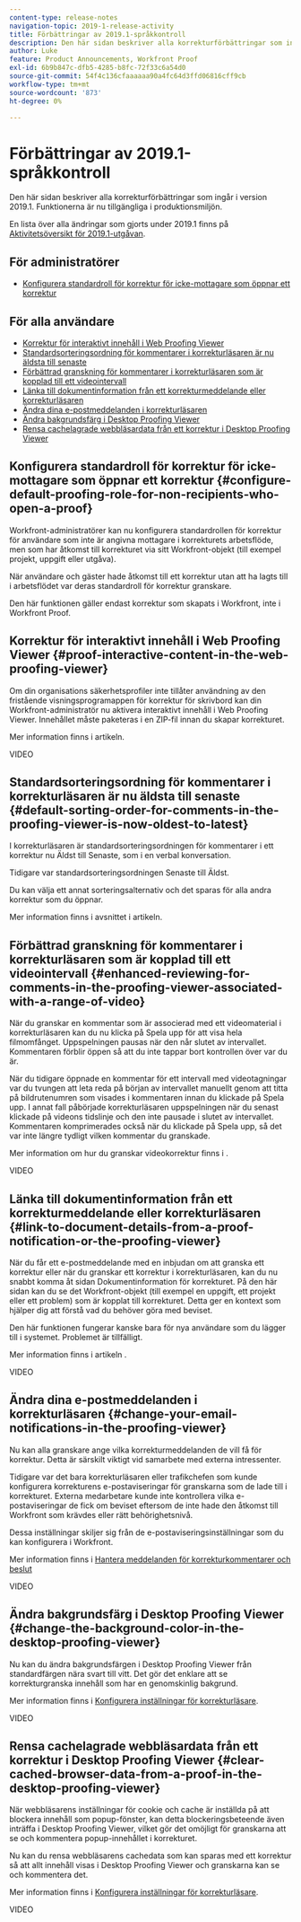 ```yaml
---
content-type: release-notes
navigation-topic: 2019-1-release-activity
title: Förbättringar av 2019.1-språkkontroll
description: Den här sidan beskriver alla korrekturförbättringar som ingår i version 2019.1. Funktionerna är nu tillgängliga i produktionsmiljön.
author: Luke
feature: Product Announcements, Workfront Proof
exl-id: 6b9b847c-dfb5-4285-b8fc-72f33c6a54d0
source-git-commit: 54f4c136cfaaaaaa90a4fc64d3ffd06816cff9cb
workflow-type: tm+mt
source-wordcount: '873'
ht-degree: 0%

---
```


# Förbättringar av 2019.1-språkkontroll

Den här sidan beskriver alla korrekturförbättringar som ingår i version 2019.1. Funktionerna är nu tillgängliga i produktionsmiljön.

En lista över alla ändringar som gjorts under 2019.1 finns på [Aktivitetsöversikt för 2019.1-utgåvan](../../../../product-announcements/product-releases/quarterly-release-archive/2019.1-release-activity/2019.1-release-activity-overview.md).

## För administratörer

* [Konfigurera standardroll för korrektur för icke-mottagare som öppnar ett korrektur](#configure-default-proofing-role-for-non-recipients-who-open-a-proof)

## För alla användare

* [Korrektur för interaktivt innehåll i Web Proofing Viewer](#proof-interactive-content-in-the-web-proofing-viewer)
* [Standardsorteringsordning för kommentarer i korrekturläsaren är nu äldsta till senaste](#default-sorting-order-for-comments-in-the-proofing-viewer-is-now-oldest-to-latest)
* [Förbättrad granskning för kommentarer i korrekturläsaren som är kopplad till ett videointervall](#enhanced-reviewing-for-comments-in-the-proofing-viewer-associated-with-a-range-of-video)
* [Länka till dokumentinformation från ett korrekturmeddelande eller korrekturläsaren](#link-to-document-details-from-a-proof-notification-or-the-proofing-viewer)
* [Ändra dina e-postmeddelanden i korrekturläsaren](#change-your-email-notifications-in-the-proofing-viewer)
* [Ändra bakgrundsfärg i Desktop Proofing Viewer](#change-the-background-color-in-the-desktop-proofing-viewer)
* [Rensa cachelagrade webbläsardata från ett korrektur i Desktop Proofing Viewer](#clear-cached-browser-data-from-a-proof-in-the-desktop-proofing-viewer)

## Konfigurera standardroll för korrektur för icke-mottagare som öppnar ett korrektur {#configure-default-proofing-role-for-non-recipients-who-open-a-proof}

Workfront-administratörer kan nu konfigurera standardrollen för korrektur för användare som inte är angivna mottagare i korrekturets arbetsflöde, men som har åtkomst till korrekturet via sitt Workfront-objekt (till exempel projekt, uppgift eller utgåva).

När användare och gäster hade åtkomst till ett korrektur utan att ha lagts till i arbetsflödet var deras standardroll för korrektur granskare.

Den här funktionen gäller endast korrektur som skapats i Workfront, inte i Workfront Proof.

## Korrektur för interaktivt innehåll i Web Proofing Viewer {#proof-interactive-content-in-the-web-proofing-viewer}

Om din organisations säkerhetsprofiler inte tillåter användning av den fristående visningsprogramappen för korrektur för skrivbord kan din Workfront-administratör nu aktivera interaktivt innehåll i Web Proofing Viewer. Innehållet måste paketeras i en ZIP-fil innan du skapar korrekturet.

Mer information finns i artikeln.

VIDEO

## Standardsorteringsordning för kommentarer i korrekturläsaren är nu äldsta till senaste  {#default-sorting-order-for-comments-in-the-proofing-viewer-is-now-oldest-to-latest}

I korrekturläsaren är standardsorteringsordningen för kommentarer i ett korrektur nu Äldst till Senaste, som i en verbal konversation.

Tidigare var standardsorteringsordningen Senaste till Äldst.

Du kan välja ett annat sorteringsalternativ och det sparas för alla andra korrektur som du öppnar.

Mer information finns i avsnittet i artikeln.

## Förbättrad granskning för kommentarer i korrekturläsaren som är kopplad till ett videointervall {#enhanced-reviewing-for-comments-in-the-proofing-viewer-associated-with-a-range-of-video}

När du granskar en kommentar som är associerad med ett videomaterial i korrekturläsaren kan du nu klicka på Spela upp för att visa hela filmomfånget. Uppspelningen pausas när den når slutet av intervallet. Kommentaren förblir öppen så att du inte tappar bort kontrollen över var du är.

När du tidigare öppnade en kommentar för ett intervall med videotagningar var du tvungen att leta reda på början av intervallet manuellt genom att titta på bildrutenumren som visades i kommentaren innan du klickade på Spela upp. I annat fall påbörjade korrekturläsaren uppspelningen när du senast klickade på videons tidslinje och den inte pausade i slutet av intervallet. Kommentaren komprimerades också när du klickade på Spela upp, så det var inte längre tydligt vilken kommentar du granskade.

Mer information om hur du granskar videokorrektur finns i .

VIDEO

## Länka till dokumentinformation från ett korrekturmeddelande eller korrekturläsaren {#link-to-document-details-from-a-proof-notification-or-the-proofing-viewer}

När du får ett e-postmeddelande med en inbjudan om att granska ett korrektur eller när du granskar ett korrektur i korrekturläsaren, kan du nu snabbt komma åt sidan Dokumentinformation för korrekturet. På den här sidan kan du se det Workfront-objekt (till exempel en uppgift, ett projekt eller ett problem) som är kopplat till korrekturet. Detta ger en kontext som hjälper dig att förstå vad du behöver göra med beviset.

Den här funktionen fungerar kanske bara för nya användare som du lägger till i systemet. Problemet är tillfälligt.

Mer information finns i artikeln .

VIDEO

## Ändra dina e-postmeddelanden i korrekturläsaren {#change-your-email-notifications-in-the-proofing-viewer}

Nu kan alla granskare ange vilka korrekturmeddelanden de vill få för korrektur. Detta är särskilt viktigt vid samarbete med externa intressenter.

Tidigare var det bara korrekturläsaren eller trafikchefen som kunde konfigurera korrekturens e-postaviseringar för granskarna som de lade till i korrekturet. Externa medarbetare kunde inte kontrollera vilka e-postaviseringar de fick om beviset eftersom de inte hade den åtkomst till Workfront som krävdes eller rätt behörighetsnivå.

Dessa inställningar skiljer sig från de e-postaviseringsinställningar som du kan konfigurera i Workfront.

Mer information finns i [Hantera meddelanden för korrekturkommentarer och beslut](../../../../review-and-approve-work/proofing/reviewing-proofs-within-workfront/manage-notifications-for-proof-comments.md)

VIDEO

## Ändra bakgrundsfärg i Desktop Proofing Viewer {#change-the-background-color-in-the-desktop-proofing-viewer}

Nu kan du ändra bakgrundsfärgen i Desktop Proofing Viewer från standardfärgen nära svart till vitt. Det gör det enklare att se korrekturgranska innehåll som har en genomskinlig bakgrund.

Mer information finns i [Konfigurera inställningar för korrekturläsare](../../../../review-and-approve-work/proofing/reviewing-proofs-within-workfront/configure-proofing-viewer-settings.md).

VIDEO

## Rensa cachelagrade webbläsardata från ett korrektur i Desktop Proofing Viewer {#clear-cached-browser-data-from-a-proof-in-the-desktop-proofing-viewer}

När webbläsarens inställningar för cookie och cache är inställda på att blockera innehåll som popup-fönster, kan detta blockeringsbeteende även inträffa i Desktop Proofing Viewer, vilket gör det omöjligt för granskarna att se och kommentera popup-innehållet i korrekturet.

Nu kan du rensa webbläsarens cachedata som kan sparas med ett korrektur så att allt innehåll visas i Desktop Proofing Viewer och granskarna kan se och kommentera det.

Mer information finns i [Konfigurera inställningar för korrekturläsare](../../../../review-and-approve-work/proofing/reviewing-proofs-within-workfront/configure-proofing-viewer-settings.md).

VIDEO
